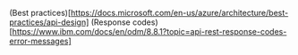 (Best practices)[https://docs.microsoft.com/en-us/azure/architecture/best-practices/api-design]
(Response codes)[https://www.ibm.com/docs/en/odm/8.8.1?topic=api-rest-response-codes-error-messages]